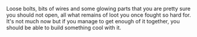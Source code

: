 Loose bolts, bits of wires and some glowing parts that you are pretty sure you should not open, all what remains of loot you once fought so hard for.
It's not much now but if you manage to get enough of it together, you should be able to build something cool with it.
